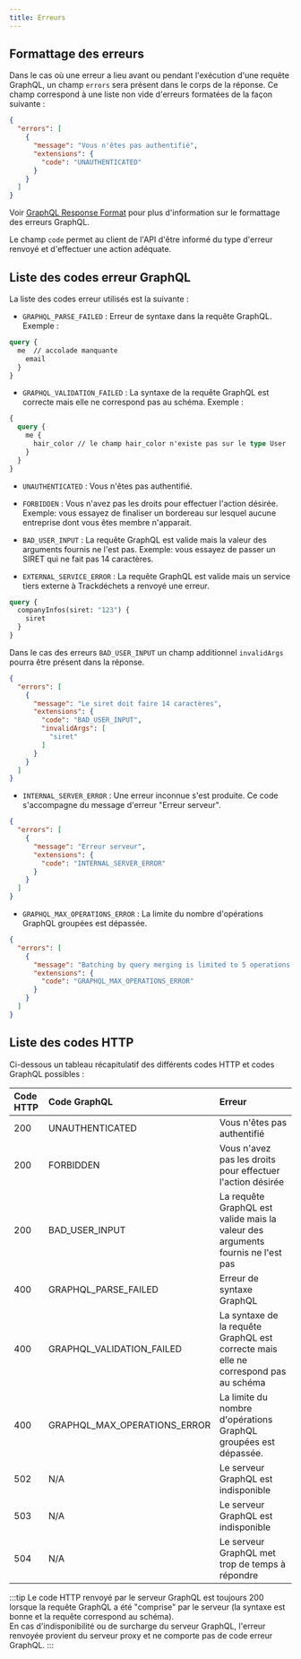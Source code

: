```yaml
---
title: Erreurs
---
```


## Formattage des erreurs


Dans le cas où une erreur a lieu avant ou pendant l'exécution d'une requête GraphQL, un champ `errors` sera présent dans le corps de la réponse. Ce champ correspond à une liste non vide d'erreurs formatées de la façon suivante :

```json
{
  "errors": [
    {
      "message": "Vous n'êtes pas authentifié",
      "extensions": {
        "code": "UNAUTHENTICATED"
      }
    }
  ]
}
```
Voir [GraphQL Response Format](https://spec.graphql.org/June2018/#sec-Response-Format) pour plus d'information sur le formattage des erreurs GraphQL.

Le champ `code` permet au client de l'API d'être informé du type d'erreur renvoyé et d'effectuer une action adéquate.

## Liste des codes erreur GraphQL

La liste des codes erreur utilisés est la suivante :

* `GRAPHQL_PARSE_FAILED` : Erreur de syntaxe dans la requête GraphQL. Exemple :

```graphql
query {
  me  // accolade manquante
    email
  }
}
```

* `GRAPHQL_VALIDATION_FAILED` : La syntaxe de la requête GraphQL est correcte mais elle ne correspond pas au schéma. Exemple :

```graphql
{
  query {
    me {
      hair_color // le champ hair_color n'existe pas sur le type User
    }
  }
}
```

* `UNAUTHENTICATED` : Vous n'êtes pas authentifié.
* `FORBIDDEN` : Vous n'avez pas les droits pour effectuer l'action désirée. Exemple: vous essayez de finaliser un bordereau sur lesquel aucune entreprise dont vous êtes membre n'apparait.

* `BAD_USER_INPUT` : La requête GraphQL est valide mais la valeur des arguments fournis ne l'est pas. Exemple: vous essayez de passer un SIRET qui ne fait pas 14 caractères.

* `EXTERNAL_SERVICE_ERROR` : La requête GraphQL est valide mais un service tiers externe à Trackdéchets a renvoyé une erreur.

```graphql
query {
  companyInfos(siret: "123") {
    siret
  }
}
```

Dans le cas des erreurs `BAD_USER_INPUT` un champ additionnel `invalidArgs` pourra être présent dans la réponse.

```json
{
  "errors": [
    {
      "message": "Le siret doit faire 14 caractères",
      "extensions": {
        "code": "BAD_USER_INPUT",
        "invalidArgs": [
          "siret"
        ]
      }
    }
  ]
}
```

* `INTERNAL_SERVER_ERROR` : Une erreur inconnue s'est produite. Ce code s'accompagne du message d'erreur "Erreur serveur".

```json
{
  "errors": [
    {
      "message": "Erreur serveur",
      "extensions": {
        "code": "INTERNAL_SERVER_ERROR"
      }
    }
  ]
}
```

* `GRAPHQL_MAX_OPERATIONS_ERROR` : La limite du nombre d'opérations GraphQL groupées est dépassée.

```json
{
  "errors": [
    {
      "message": "Batching by query merging is limited to 5 operations per query.",
      "extensions": {
        "code": "GRAPHQL_MAX_OPERATIONS_ERROR"
      }
    }
  ]
}
```


## Liste des codes HTTP

Ci-dessous un tableau récapitulatif des différents codes HTTP et codes GraphQL possibles :

| Code HTTP | Code GraphQL         | Erreur        |
| :-------- |:-------------------- | :------------- |
| 200       | UNAUTHENTICATED      | Vous n'êtes pas authentifié |
| 200       | FORBIDDEN            | Vous n'avez pas les droits pour effectuer l'action désirée |
| 200       | BAD_USER_INPUT       | La requête GraphQL est valide mais la valeur des arguments fournis ne l'est pas |
| 400       | GRAPHQL_PARSE_FAILED | Erreur de syntaxe GraphQL |
| 400       | GRAPHQL_VALIDATION_FAILED | La syntaxe de la requête GraphQL est correcte mais elle ne correspond pas au schéma |
| 400       | GRAPHQL_MAX_OPERATIONS_ERROR | La limite du nombre d'opérations GraphQL groupées est dépassée. |
| 502       |  N/A | Le serveur GraphQL est indisponible |
| 503       |  N/A | Le serveur GraphQL est indisponible |
| 504       |  N/A | Le serveur GraphQL met trop de temps à répondre |


:::tip
Le code HTTP renvoyé par le serveur GraphQL est toujours 200 lorsque la requête GraphQL a été "comprise" par le serveur (la syntaxe est bonne et la requête correspond au schéma). <br/>
En cas d'indisponibilité ou de surcharge du serveur GraphQL, l'erreur renvoyée provient du serveur proxy et ne comporte pas de code erreur GraphQL.
:::
